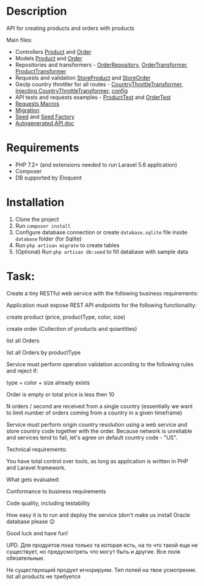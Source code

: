 # Description

API for creating products and orders with products

Main files:

* Controllers [Product](app/Http/Controllers/ProductController.php) and [Order](app/Http/Controllers/OrderController.php)
* Models [Product](app/Models/Product.php) and [Order](app/Models/Order.php)
* Repositories and transformers - [OrderRepository](app\Repositories\OrderRepositoryEloquent.php), [OrderTransformer](app/Transformers/OrderTransformer.php), [ProductTransformer](app/Transformers/ProductTransformer.php)
* Requests and validation [StoreProduct](app/Http/Requests/StoreProduct.php) and [StoreOrder](app/Http/Requests/StoreOrder.php)
* GeoIp country throttler for all routes - [CountryThrottleTransformer](app/Http/Throttle/CountryThrottleTransformer.php), [Injecting CountryThrottleTransformer](app/Providers/AppServiceProvider.php), [config](app/Http/Kernel.php)
* API tests and requests examples - [ProductTest](tests/Feature/ProductTest.php) and [OrderTest](tests/Feature/OrderTest.php)
* [Requests Macros](app/Providers/AppServiceProvider.php)
* [Migration](database/migrations/2018_08_01_171828_api.php)
* [Seed](database/seeds/ApiSeeder.php) and [Seed Factory](database/factories/ProductFactory.php)
* [Autogenerated API doc](public/docs/index.html) 

# Requirements

* PHP 7.2+ (and extensions needed to run Laravel 5.6 application)
* Composer
* DB supported by Eloquent

# Installation

1. Clone the project
2. Run `composer install`
3. Configure database connection or create `database.sqlite` file inside `database` folder (for Sqlite)
4. Run `php artisan migrate` to create tables
5. (Optional) Run `php artisan db:seed` to fill database with sample data

# Task:

Create a tiny RESTful web service with the following business requirements:

Application must expose REST API endpoints for the following functionality:

create product (price, productType, color, size)

create order (Collection of products and quiantities)

list all Orders

list all Orders by productType

Service must perform operation validation according to the following rules and reject if:

type + color + size already exists

Order is empty or total price is less then 10

N orders / second are received from a single country (essentially we want to limit number of orders coming from a country in a given timeframe)

Service must perform origin country resolution using a web service and store country code together with the order.
Because network is unreliable and services tend to fail, let's agree on default country code - "US".

Technical requirements:

You have total control over tools, as long as application is written in PHP and Laravel framework.

What gets evaluated:

Conformance to business requirements

Code quality, including testability

How easy it is to run and deploy the service (don't make us install Oracle database please 😉

Good luck and have fun!

UPD.
Для продуктов пока только та которая есть, на то что такой еще не существует, но предусмотреть что могут быть и другие. Все поля обязательные.

Не существующий продукт игнорируем.
Тип полей на твое усмотрение.
list all products не требуется